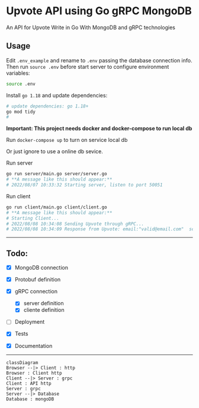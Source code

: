 # Upvote API using Go gRPC MongoDB

An API for Upvote Write in Go With MongoDB and gRPC technologies

## Usage

Edit `.env_example` and rename to `.env` passing the database connection info.
Then run `source .env` before start server to configure environment variables:
```sh
source .env
```

Install `go 1.18` and update dependencies:
```sh
# update dependencies: go 1.18+
go mod tidy
# 
```

**Important: This project needs docker and docker-compose to run local db**

Run `docker-compose up` to turn on service local db

Or just ignore to use a online db sevice.

Run server

```sh
go run server/main.go server/server.go
# **A message like this should appear:**
# 2022/08/07 10:33:32 Starting server, listen to port 50051
```

Run client

```sh
go run client/main.go client/client.go
# **A message like this should appear:**
# Starting Client...
# 2022/08/08 10:34:08 Sending Upvote through gRPC...
# 2022/08/08 10:34:09 Response from Upvote: email:"valid@email.com"  score:10
```

---

## Todo:

- [X] MongoDB connection

- [X] Protobuf definition

- [X] gRPC connection
  - [X] server definition
  - [X] cliente definition

- [ ] Deployment

- [X] Tests

- [X] Documentation
---
```mermaid
classDiagram
Browser --|> Client : http 
Browser : Client http
Client --|> Server : grpc 
Client : API http
Server : grpc
Server --|> Database
Database : mongoDB
```